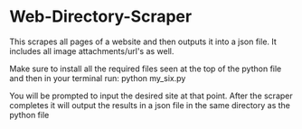 # Web-Directory-Scraper
This scrapes all pages of a website and then outputs it into a json file. It includes all image attachments/url's as well.

Make sure to install all the required files seen at the top of the python file and then in your terminal run: python my_six.py

You will be prompted to input the desired site at that point. After the scraper completes it will output the results in a json file in the same directory as the python file


